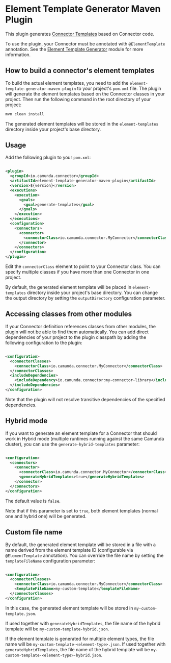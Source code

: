 # Element Template Generator Maven Plugin

This plugin
generates [Connector Templates](https://docs.camunda.io/docs/components/connectors/custom-built-connectors/connector-templates/)
based on Connector code.

To use the plugin, your Connector must be annotated with `@ElementTemplate` annotation.
See the [Element Template Generator](../core) module for more information.

## How to build a connector's element templates

To build the actual element templates, you need to add the `element-template-generator-maven-plugin` to your project's
`pom.xml` file. The plugin will generate the element templates based on the Connector classes in your project.
Then run the following command in the root directory of your project:

```bash
mvn clean install
```

The generated element templates will be stored in the `element-templates` directory inside your project's base
directory.

## Usage

Add the following plugin to your `pom.xml`:

```xml

<plugin>
  <groupId>io.camunda.connector</groupId>
  <artifactId>element-template-generator-maven-plugin</artifactId>
  <version>${version}</version>
  <executions>
    <execution>
      <goals>
        <goal>generate-templates</goal>
      </goals>
    </execution>
  </executions>
  <configuration>
    <connectors>
      <connector>
        <connectorClass>io.camunda.connector.MyConnector</connectorClass>
      </connector>
    </connectors>
  </configuration>
</plugin>
```

Edit the `connectorClass` element to point to your Connector class. You can specify multiple
classes if you have more than one Connector in one project.

By default, the generated element template will be placed in `element-templates` directory inside
your project's base directory. You can change the output directory by setting the `outputDirectory`
configuration parameter.

## Accessing classes from other modules

If your Connector definition references classes from other modules, the plugin will not be able
to find them automatically. You can add direct dependencies of your project to the plugin classpath
by adding the following configuration to the plugin:

```xml

<configuration>
  <connectorClasses>
    <connectorClass>io.camunda.connector.MyConnector</connectorClass>
  </connectorClasses>
  <includeDependencies>
    <includeDependency>io.camunda.connector:my-connector-library</includeDependency>
  </includeDependencies>
</configuration>
```

Note that the plugin will not resolve transitive dependencies of the specified dependencies.

## Hybrid mode

If you want to generate an element template for a Connector that should work in Hybrid mode
(multiple runtimes running against the same Camunda cluster), you can use the
`generate-hybrid-templates` parameter:

```xml

<configuration>
  <connectors>
    <connector>
      <connectorClass>io.camunda.connector.MyConnector</connectorClass>
      <generateHybridTemplates>true</generateHybridTemplates>
    </connector>
  </connectors>
</configuration>
```

The default value is `false`.

Note that if this parameter is set to `true`, both element templates (normal one and hybrid one)
will be generated.

## Custom file name

By default, the generated element template will be stored in a file with a name derived from
the element template ID (configurable via `@ElementTemplate` annotation). You can override
the file name by setting the `templateFileName` configuration parameter:

```xml

<configuration>
  <connectorClasses>
    <connectorClass>io.camunda.connector.MyConnector</connectorClass>
    <templateFileName>my-custom-template</templateFileName>
  </connectorClasses>
</configuration>
```

In this case, the generated element template will be stored in `my-custom-template.json`.

If used together with `generateHybridTemplates`, the file name of the hybrid template will be
`my-custom-template-hybrid.json`.

If the element template is generated for multiple element types, the file name will be
`my-custom-template-<element-type>.json`. If used together with `generateHybridTemplates`, the
file name of the hybrid template will be `my-custom-template-<element-type>-hybrid.json`.
